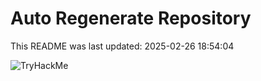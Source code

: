 # Auto Regenerate Repository

This README was last updated: 2025-02-26 18:54:04

 ![TryHackMe](https://tryhackme.com/badge/533634)